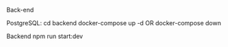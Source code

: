 Back-end

PostgreSQL:
  cd backend
  docker-compose up -d OR docker-compose down

Backend
  npm run start:dev
